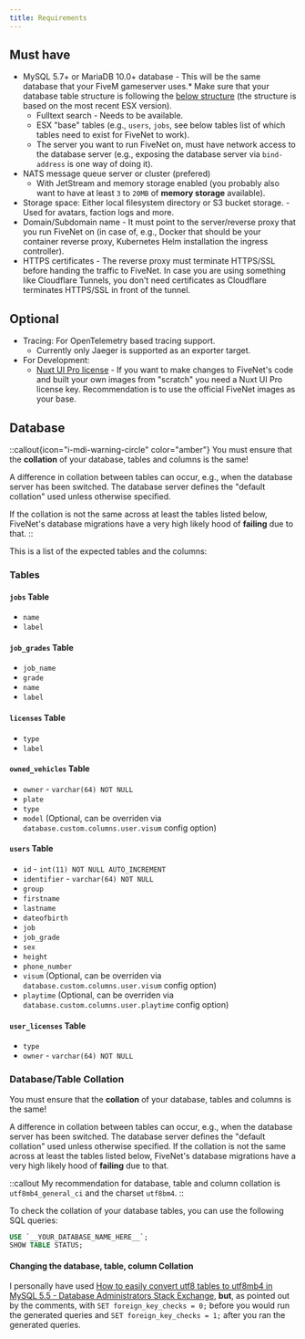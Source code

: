 ```yaml
---
title: Requirements
---
```


## Must have

- MySQL 5.7+ or MariaDB 10.0+ database - This will be the same database that your FiveM gameserver uses.* Make sure that your database table structure is following the [below structure](#database) (the structure is based on the most recent ESX version).
  - Fulltext search - Needs to be available.
  - ESX "base" tables (e.g., `users`, `jobs`, see below tables list of which tables need to exist for FiveNet to work).
  - The server you want to run FiveNet on, must have network access to the database server (e.g., exposing the database server via `bind-address` is one way of doing it).
- NATS message queue server or cluster (prefered)
    - With JetStream and memory storage enabled (you probably also want to have at least `3` to `20MB` of **memory storage** available).
- Storage space: Either local filesystem directory or S3 bucket storage. - Used for avatars, faction logs and more.
- Domain/Subdomain name - It must point to the server/reverse proxy that you run FiveNet on (in case of, e.g., Docker that should be your container reverse proxy, Kubernetes Helm installation the ingress controller).
- HTTPS certificates - The reverse proxy must terminate HTTPS/SSL before handing the traffic to FiveNet. In case you are using something like Cloudflare Tunnels, you don't need certificates as Cloudflare terminates HTTPS/SSL in front of the tunnel.

## Optional

- Tracing: For OpenTelemetry based tracing support.
    - Currently only Jaeger is supported as an exporter target.
- For Development:
    - [Nuxt UI Pro license](https://ui.nuxt.com/pro/pricing) - If you want to make changes to FiveNet's code and built your own images from "scratch" you need a Nuxt UI Pro license key. Recommendation is to use the official FiveNet images as your base.

## Database

::callout{icon="i-mdi-warning-circle" color="amber"}
You must ensure that the **collation** of your database, tables and columns is the same!

A difference in collation between tables can occur, e.g., when the database server has been switched. The database server defines the "default collation" used unless otherwise specified.

If the collation is not the same across at least the tables listed below, FiveNet's database migrations have a very high likely hood of **failing** due to that.
::

This is a list of the expected tables and the columns:

### Tables

#### `jobs` Table

- `name`
- `label`

#### `job_grades` Table

- `job_name`
- `grade`
- `name`
- `label`

#### `licenses` Table

- `type`
- `label`

#### `owned_vehicles` Table

- `owner` - `varchar(64) NOT NULL`
- `plate`
- `type`
- `model` (Optional, can be overriden via `database.custom.columns.user.visum` config option)

#### `users` Table

- `id` - `int(11) NOT NULL AUTO_INCREMENT`
- `identifier` - `varchar(64) NOT NULL`
- `group`
- `firstname`
- `lastname`
- `dateofbirth`
- `job`
- `job_grade`
- `sex`
- `height`
- `phone_number`
- `visum` (Optional, can be overriden via `database.custom.columns.user.visum` config option)
- `playtime` (Optional, can be overriden via `database.custom.columns.user.playtime` config option)

#### `user_licenses` Table

- `type`
- `owner` - `varchar(64) NOT NULL`

### Database/Table Collation

You must ensure that the **collation** of your database, tables and columns is the same!

A difference in collation between tables can occur, e.g., when the database server has been switched. The database server defines the "default collation" used unless otherwise specified.
If the collation is not the same across at least the tables listed below, FiveNet's database migrations have a very high likely hood of **failing** due to that.

::callout
My recommendation for database, table and column collation is `utf8mb4_general_ci` and the charset `utf8bm4`.
::

To check the collation of your database tables, you can use the following SQL queries:

```sql
USE `__YOUR_DATABASE_NAME_HERE__`;
SHOW TABLE STATUS;
```

#### Changing the database, table, column Collation

I personally have used [How to easily convert utf8 tables to utf8mb4 in MySQL 5.5 - Database Administrators Stack Exchange](https://dba.stackexchange.com/a/104866), **but**, as pointed out by the comments, with `SET foreign_key_checks = 0;` before you would run the generated queries and `SET foreign_key_checks = 1;` after you ran the generated queries.
